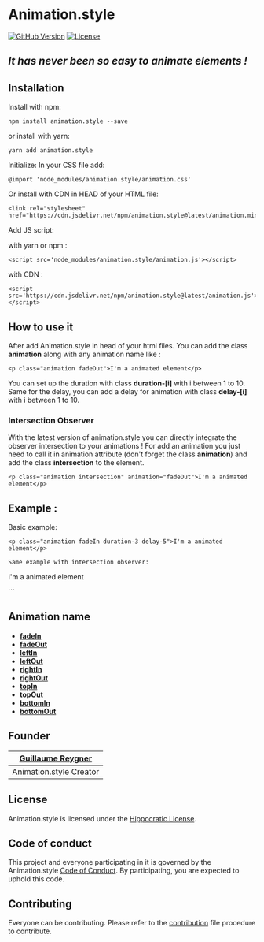 # Animation.style

[![GitHub Version](https://img.shields.io/github/v/release/guillaume-rygn/animation-style.svg?style=for-the-badge)](https://github.com/guillaume-rygn/animation-style/releases) [![License](https://img.shields.io/badge/license-hippocratic%20license-orange.svg?longCache=true&style=for-the-badge)](LICENSE.md)

## ***It has never been so easy to animate elements !***

## Installation

Install with npm:
```shell
npm install animation.style --save
```

or install with yarn: 

```shell
yarn add animation.style
```

Initialize: 
In your CSS file add: 

```
@import 'node_modules/animation.style/animation.css'
```

Or install with CDN in HEAD of your HTML file: 

```
<link rel="stylesheet" href="https://cdn.jsdelivr.net/npm/animation.style@latest/animation.min.css"/>
```
Add JS script: 

with yarn or npm : 
```
<script src='node_modules/animation.style/animation.js'></script>
```

with CDN :
```
<script src='https://cdn.jsdelivr.net/npm/animation.style@latest/animation.js'></script>
```

## How to use it 

After add Animation.style in head of your html files. You can add the class **animation** along with any animation name like :

```
<p class="animation fadeOut">I'm a animated element</p>
```

You can set up the duration with class **duration-[i]** with i between 1 to 10.
Same for the delay, you can add a delay for animation with class **delay-[i]** with i between 1 to 10.

### Intersection Observer 

With the latest version of animation.style you can directly integrate the observer intersection to your animations ! 
For add an animation you just need to call it in animation attribute (don't forget the class **animation**) and add the class **intersection** to the element.  

```
<p class="animation intersection" animation="fadeOut">I'm a animated element</p>
```

## Example : 

Basic example: 
```
<p class="animation fadeIn duration-3 delay-5">I'm a animated element</p>

Same example with intersection observer:

```
<p class="animation intersection" animation="fadeIn leftIn">I'm a animated element</p>
```

## Animation name

- **[fadeIn](source/fade/fadeIn.css)**
- **[fadeOut](source/fade/fadeOut.css)**
- **[leftIn](source/translate/leftIn.css)**
- **[leftOut](source/translate/leftOut.css)**
- **[rightIn](source/translate/rightIn.css)**
- **[rightOut](source/translate/rightOut.css)**
- **[topIn](source/translate/topIn.css)**
- **[topOut](source/translate/topOut.css)**
- **[bottomIn](source/translate/bottomIn.css)**
- **[bottomOut](source/translate/bottomOut.css)**

## Founder

| [Guillaume Reygner](https://github.com/guillaume-rygn) |
| ----------- |
| Animation.style Creator | 

## License

Animation.style is licensed under the [Hippocratic License](LICENSE.md).

## Code of conduct

This project and everyone participating in it is governed by the Animation.style [Code of Conduct](CODE_OF_CONDUCT.md). By participating, you are expected to uphold this code. 


## Contributing

Everyone can be contributing. Please refer to the [contribution](CONTRIBUTING.md) file procedure to contribute.


